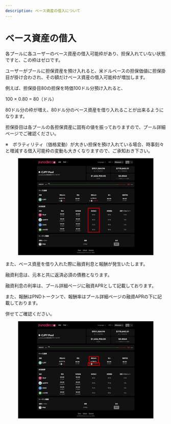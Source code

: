 ```yaml
---
description: ベース資産の借入について
---
```


# ベース資産の借入

各プールに各ユーザーのベース資産の借入可能枠があり、担保入れていない状態ですと、この枠はゼロです。

ユーザーがプールに担保資産を預け入れると、米ドルベースの担保価値に担保掛目が掛け合わされ、その額だけベース資産の借入可能枠が増加します。

例えば、担保掛目80の担保を時価100ドル分預け入れると、

100 × 0.80 = 80（ドル）

80ドル分の枠が増え、80ドル分のベース資産を借り入れることが出来るようになります。

担保掛目は各プールの各担保資産に固有の値を振っておりますので、プール詳細ページでご確認ください。

※　ボラティリティ（価格変動）が大きい担保を預け入れている場合、時事刻々と増減する借入可能枠の変動も大きくなりますので、ご承知おき下さい。

<figure><img src="../.gitbook/assets/Group 13_1.png" alt=""><figcaption></figcaption></figure>

また、ベース資産を借り入れた際に融資利息と報酬が発生いたします。

融資利息は、元本と共に返済必須の債務となります。

融資利息の利率は、プール詳細ページに融資APRとして記載しております。

また、報酬はPNDトークンで、報酬率はプール詳細ページの融資APRの下に記載しております。

併せてご確認ください。

<figure><img src="../.gitbook/assets/Group 13_2.png" alt=""><figcaption></figcaption></figure>
